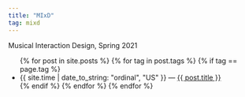 ```yaml
---
title: "MIxD"
tag: mixd
---
```

Musical Interaction Design, Spring 2021
<ul>
{% for post in site.posts %}
{% for tag in post.tags %}
{% if tag == page.tag %}
    <li>
      {{ site.time | date_to_string: "ordinal", "US" }} — <a href="{{ post.url }}">{{ post.title }}</a>
    </li>
{% endif %}
{% endfor %}
{% endfor %}
</ul>